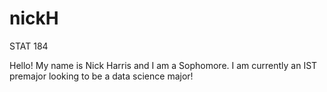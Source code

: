 # nickH
STAT 184

Hello! My name is Nick Harris and I am a Sophomore. I am currently
an IST premajor looking to be a data science major!
